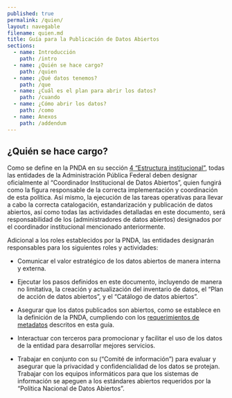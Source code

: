 ```yaml
---
published: true
permalink: /quien/
layout: navegable
filename: quien.md
title: Guía para la Publicación de Datos Abiertos
sections:
  - name: Introducción
    path: /intro
  - name: ¿Quién se hace cargo?
    path: /quien
  - name: ¿Qué datos tenemos?
    path: /que
  - name: ¿Cuál es el plan para abrir los datos?
    path: /cuando
  - name: ¿Cómo abrir los datos?
    path: /como
  - name: Anexos
    path: /addendum
---
```


## ¿Quién se hace cargo?

Como se define en la PNDA en su sección [4 “Estructura institucional”,](/estructura) todas las entidades de la Administración Pública Federal deben designar oficialmente al “Coordinador Institucional de Datos Abiertos”, quien fungirá como la figura responsable de la correcta implementación y coordinación de esta política. Así mismo, la ejecución de las tareas operativas para llevar a cabo la correcta catalogación, estandarización y publicación de datos abiertos, así como todas las actividades detalladas en este documento, será responsabilidad de los (administradores de datos abiertos) designados por el coordinador institucional mencionado anteriormente.

Adicional a los roles establecidos por la PNDA, las entidades designarán responsables para los siguientes roles y actividades:

 * Comunicar el valor estratégico de los datos abiertos de manera interna y externa.
 
 * Ejecutar los pasos definidos en este documento, incluyendo de manera no limitativa, la creación y actualización del inventario de datos, el “Plan de acción de datos abiertos”, y el “Catálogo de datos abiertos”. 

 * Asegurar que los datos publicados son abiertos, como se establece en la definición de la PNDA, cumpliendo con los [requerimientos de metadatos](/que/#def-metadatos) descritos en esta guía. 

 * Interactuar con terceros para promocionar y facilitar el uso de los datos de la entidad para desarrollar mejores servicios. 

 * Trabajar en conjunto con su (“Comité de información”) para evaluar y asegurar que la privacidad y confidencialidad de los datos se protejan. 
Trabajar con los equipos informáticos para que los sistemas de información se apeguen a los estándares abiertos requeridos por la “Política Nacional de Datos Abiertos”.



